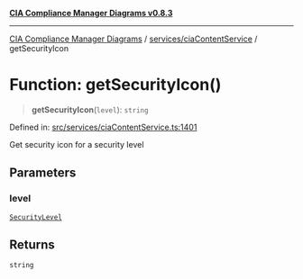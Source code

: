 [**CIA Compliance Manager Diagrams v0.8.3**](../../../README.md)

***

[CIA Compliance Manager Diagrams](../../../modules.md) / [services/ciaContentService](../README.md) / getSecurityIcon

# Function: getSecurityIcon()

> **getSecurityIcon**(`level`): `string`

Defined in: [src/services/ciaContentService.ts:1401](https://github.com/Hack23/cia-compliance-manager/blob/368d5a1330a94df78d48c65d28962bd0f7cab363/src/services/ciaContentService.ts#L1401)

Get security icon for a security level

## Parameters

### level

[`SecurityLevel`](../../../types/cia/type-aliases/SecurityLevel.md)

## Returns

`string`
